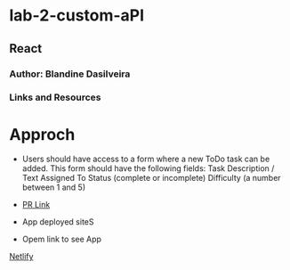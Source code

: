 # lab-2-custom-aPI


##  React

### Author: Blandine Dasilveira

### Links and Resources


# Approch

- Users should have access to a form where a new ToDo task can be added. This form should have the following fields:
Task Description / Text
Assigned To
Status (complete or incomplete)
Difficulty (a number between 1 and 5)






- [PR Link](https://github.com/blandine-401javascript/lab-27-custom-hooks/pull/1)


-  App deployed siteS
- Opem link to see App  


[Netlify](https://confident-shirley-7a09ac.netlify.app/)